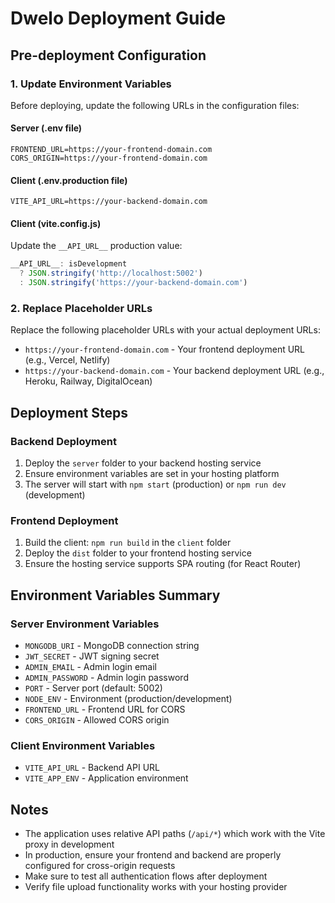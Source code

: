 # Dwelo Deployment Guide

## Pre-deployment Configuration

### 1. Update Environment Variables

Before deploying, update the following URLs in the configuration files:

#### Server (.env file)
```
FRONTEND_URL=https://your-frontend-domain.com
CORS_ORIGIN=https://your-frontend-domain.com
```

#### Client (.env.production file)
```
VITE_API_URL=https://your-backend-domain.com
```

#### Client (vite.config.js)
Update the `__API_URL__` production value:
```javascript
__API_URL__: isDevelopment 
  ? JSON.stringify('http://localhost:5002')
  : JSON.stringify('https://your-backend-domain.com')
```

### 2. Replace Placeholder URLs

Replace the following placeholder URLs with your actual deployment URLs:
- `https://your-frontend-domain.com` - Your frontend deployment URL (e.g., Vercel, Netlify)
- `https://your-backend-domain.com` - Your backend deployment URL (e.g., Heroku, Railway, DigitalOcean)

## Deployment Steps

### Backend Deployment
1. Deploy the `server` folder to your backend hosting service
2. Ensure environment variables are set in your hosting platform
3. The server will start with `npm start` (production) or `npm run dev` (development)

### Frontend Deployment
1. Build the client: `npm run build` in the `client` folder
2. Deploy the `dist` folder to your frontend hosting service
3. Ensure the hosting service supports SPA routing (for React Router)

## Environment Variables Summary

### Server Environment Variables
- `MONGODB_URI` - MongoDB connection string
- `JWT_SECRET` - JWT signing secret
- `ADMIN_EMAIL` - Admin login email
- `ADMIN_PASSWORD` - Admin login password
- `PORT` - Server port (default: 5002)
- `NODE_ENV` - Environment (production/development)
- `FRONTEND_URL` - Frontend URL for CORS
- `CORS_ORIGIN` - Allowed CORS origin

### Client Environment Variables
- `VITE_API_URL` - Backend API URL
- `VITE_APP_ENV` - Application environment

## Notes
- The application uses relative API paths (`/api/*`) which work with the Vite proxy in development
- In production, ensure your frontend and backend are properly configured for cross-origin requests
- Make sure to test all authentication flows after deployment
- Verify file upload functionality works with your hosting provider